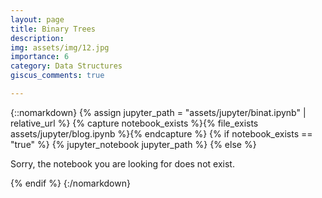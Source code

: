 ```yaml
---
layout: page
title: Binary Trees
description: 
img: assets/img/12.jpg
importance: 6
category: Data Structures
giscus_comments: true

---
```


{::nomarkdown}
{% assign jupyter_path = "assets/jupyter/binat.ipynb" | relative_url %}
{% capture notebook_exists %}{% file_exists assets/jupyter/blog.ipynb %}{% endcapture %}
{% if notebook_exists == "true" %}
    {% jupyter_notebook jupyter_path %}
{% else %}
    <p>Sorry, the notebook you are looking for does not exist.</p>
{% endif %}
{:/nomarkdown}